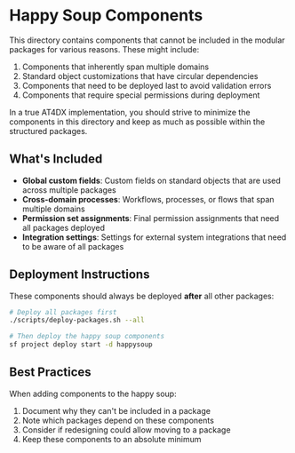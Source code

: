 # Happy Soup Components

This directory contains components that cannot be included in the modular packages for various reasons. These might include:

1. Components that inherently span multiple domains
2. Standard object customizations that have circular dependencies
3. Components that need to be deployed last to avoid validation errors
4. Components that require special permissions during deployment

In a true AT4DX implementation, you should strive to minimize the components in this directory and keep as much as possible within the structured packages.

## What's Included

- **Global custom fields**: Custom fields on standard objects that are used across multiple packages
- **Cross-domain processes**: Workflows, processes, or flows that span multiple domains
- **Permission set assignments**: Final permission assignments that need all packages deployed
- **Integration settings**: Settings for external system integrations that need to be aware of all packages

## Deployment Instructions

These components should always be deployed **after** all other packages:

```bash
# Deploy all packages first
./scripts/deploy-packages.sh --all

# Then deploy the happy soup components
sf project deploy start -d happysoup
```

## Best Practices

When adding components to the happy soup:

1. Document why they can't be included in a package
2. Note which packages depend on these components
3. Consider if redesigning could allow moving to a package
4. Keep these components to an absolute minimum
